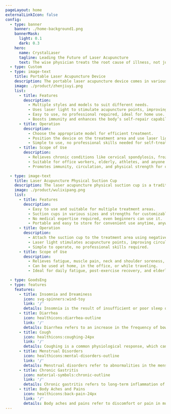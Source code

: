 ```yaml
---
pageLayout: home
externalLinkIcon: false
config:
  - type: banner
    banner: ./home-background1.png
    bannerMask:
      light: 0.1
      dark: 0.3
    hero:
      name: CrystalLaser
      tagline: Leading the Future of Laser Acupuncture
      text: The wise physician treats the root cause of illness, not just its symptoms.
  - type: Custom
  - type: image-text
    title: Portable Laser Acupuncture Device
    description: The portable laser acupuncture device comes in various styles and models, designed to meet different needs. It uses laser light to stimulate acupuncture points, improving Qi and blood circulation while relieving discomforts like cervical spondylosis, frozen shoulder, and lumbar disc herniation. It also boosts immunity and promotes blood flow for effective therapy.
    image: ./product/zhenjiuyi.png
    list:
      - title: Features
        description:
          - Multiple styles and models to suit different needs.
          - Uses laser light to stimulate acupuncture points, improving circulation and alleviating discomfort.
          - Easy to use, no professional required, ideal for home use.
          - Boosts immunity and enhances the body’s self-repair capabilities.
      - title: Operation
        description:
          - Choose the appropriate model for efficient treatment.
          - Position the device on the treatment area and use laser light to stimulate acupuncture points.
          - Simple to use, no professional skills needed for self-treatment.
      - title: Scope of Use
        description:
          - Relieves chronic conditions like cervical spondylosis, frozen shoulder, and lumbar disc herniation.
          - Suitable for office workers, elderly, athletes, and anyone seeking relief.
          - Promotes immunity, circulation, and physical strength for overall health.

  - type: image-text
    title: Laser Acupuncture Physical Suction Cup
    description: The laser acupuncture physical suction cup is a traditional Chinese device made from high-quality, durable materials. It uses negative pressure to attach to the skin, and laser light stimulates acupuncture points, improving Qi and blood flow while relieving fatigue and muscle pain.
    image: ./product/wulixipang.png
    list:
      - title: Features
        description:
          - Easy to use and suitable for multiple treatment areas.
          - Suction cups in various sizes and strengths for customizable therapy.
          - No medical expertise required, even beginners can use it.
          - Portable and easy to store for convenient use anytime, anywhere.
      - title: Operation
        description:
          - Attach the suction cup to the treatment area using negative pressure.
          - Laser light stimulates acupuncture points, improving circulation and relieving discomfort.
          - Simple to operate, no professional skills required.
      - title: Scope of Use
        description:
          - Relieves fatigue, muscle pain, neck and shoulder soreness, and lower back discomfort.
          - Can be used at home, in the office, or while traveling.
          - Ideal for daily fatigue, post-exercise recovery, and elderly care.

  - type: GoodsEng
  - type: features
    features:
      - title: Insomnia and Dreaminess
        icon: svg-spinners:wind-toy
        link: '/'
        details: Insomnia is the result of insufficient or poor sleep quality, while dreaminess is a manifestation of blurred consciousness and weakened ability to perceive reality.
      - title: Diarrhea
        icon: healthicons:diarrhea-outline
        link: '/'
        details: Diarrhea refers to an increase in the frequency of bowel movements, and the resulting stool becoming more watery or liquid, usually accompanied by abdominal discomfort. Diarrhea can be either acute or chronic.
      - title: Cough
        icon: healthicons:coughing-24px
        link: '/'
        details: Coughing is a common physiological response, which can be either acute or chronic, usually caused by infections, allergies, chronic diseases, or environmental factors.
      - title: Menstrual Disorders
        icon: healthicons:mental-disorders-outline
        link: '/'
        details: Menstrual disorders refer to abnormalities in the menstrual cycle, menstrual flow, or other aspects, often manifested as excessive or insufficient menstruation, irregular cycles, or absence of menstruation.
      - title: Chronic Gastritis
        icon: material-symbols:chronic-outline
        link: '/'
        details: Chronic gastritis refers to long-term inflammation of the gastric mucosa, which may be caused by various factors, and is usually accompanied by symptoms such as stomach pain, indigestion, nausea, and bloating.
      - title: Body Aches and Pains
        icon: healthicons:back-pain-24px
        link: '/'
        details: Body aches and pains refer to discomfort or pain in muscles, joints, or bones, often accompanied by fatigue, stiffness, tenderness, and other sensations.
---
```

